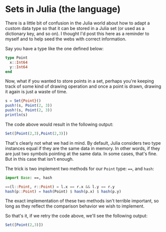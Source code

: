 # Sets in Julia (the language)

There is a little bit of confusion in the Julia world about how to adapt
a custom data type so that it can be stored in a Julia set (or used as
a dictionary key, and so on). I thought I'd post this here as a reminder to
myself and to help seed the webs with correct information.

Say you have a type like the one defined below:

```julia
type Point
  x::Int64
  y::Int64
end
```

Now, what if you wanted to store points in a set, perhaps you're keeping track
of some kind of drawing operation and once a point is drawn, drawing it again
is just a waste of time.

```julia
s = Set{Point}()
push!(s, Point(2, 3))
push!(s, Point(2, 3))
println(s)
```

The code above would result in the following output:

```julia
Set([Point(2,3),Point(2,3)])
```

That's clearly not what we had in mind. By default, Julia considers two type
instances equal if they are the same data in memory. In other words, if they
are just two symbols pointing at the same data. In some cases, that's fine. But
in this case that isn't enough.

The trick is two implement two methods for our `Point` type: `==`, and `hash`:

```julia
import Base: ==, hash

==(l::Point, r::Point) = l.x == r.x && l.y == r.y
hash(p::Point) = hash(Point) $ hash(p.x) $ hash(p.y)
```

The exact implementation of these two methods isn't terrible important, so long
as they reflect the comparison behavior we wish to implement.

So that's it, if we retry the code above, we'll see the following output:

```julia
Set([Point(2,3)])
```

